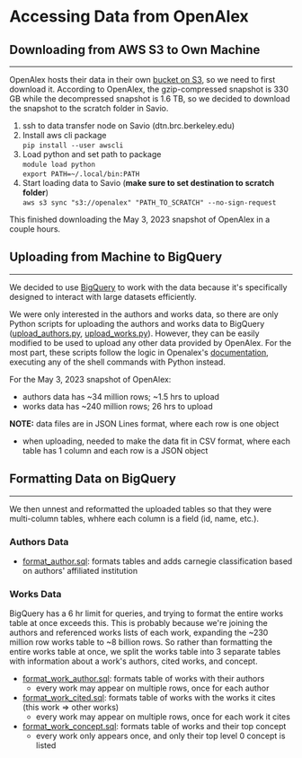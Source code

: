 # Accessing Data from OpenAlex

## Downloading from AWS S3 to Own Machine

---

OpenAlex hosts their data in their own [bucket on S3], so we need to first download it. According to OpenAlex, the gzip-compressed snapshot is 330 GB while the decompressed snapshot is 1.6 TB, so we decided to download the snapshot to the scratch folder in Savio.

1. ssh to data transfer node on Savio (dtn.brc.berkeley.edu)
2. Install aws cli package  
   `pip install --user awscli`
3. Load python and set path to package  
   `module load python`  
   `export PATH=~/.local/bin:PATH`
4. Start loading data to Savio (**make sure to set destination to scratch folder**)  
   `aws s3 sync "s3://openalex" "PATH_TO_SCRATCH" --no-sign-request`

This finished downloading the May 3, 2023 snapshot of OpenAlex in a couple hours.

## Uploading from Machine to BigQuery

---

We decided to use [BigQuery] to work with the data because it's specifically designed to interact with large datasets efficiently.

We were only interested in the authors and works data, so there are only Python scripts for uploading the authors and works data to BigQuery ([upload_authors.py], [upload_works.py]). However, they can be easily modified to be used to upload any other data provided by OpenAlex. For the most part, these scripts follow the logic in Openalex's [documentation], executing any of the shell commands with Python instead.

For the May 3, 2023 snapshot of OpenAlex:

- authors data has ~34 million rows; ~1.5 hrs to upload
- works data has ~240 million rows; 26 hrs to upload

**NOTE:** data files are in JSON Lines format, where each row is one object

- when uploading, needed to make the data fit in CSV format, where each table has 1 column and each row is a JSON object

## Formatting Data on BigQuery

---

We then unnest and reformatted the uploaded tables so that they were multi-column tables, whhere each column is a field (id, name, etc.).

### Authors Data

- [format_author.sql]: formats tables and adds carnegie classification based on authors' affiliated institution

### Works Data

BigQuery has a 6 hr limit for queries, and trying to format the entire works table at once exceeds this. This is probably because we're joining the authors and referenced works lists of each work, expanding the ~230 million row works table to ~8 billion rows. So rather than formatting the entire works table at once, we split the works table into 3 separate tables with information about a work's authors, cited works, and concept.

- [format_work_author.sql]: formats table of works with their authors
  - every work may appear on multiple rows, once for each author
- [format_work_cited.sql]: formats table of works with the works it cites (this work => other works)
  - every work may appear on multiple rows, once for each work it cites
- [format_work_concept.sql]: formats table of works and their top concept
  - every work only appears once, and only their top level 0 concept is listed

[bucket on S3]: https://openalex.s3.amazonaws.com/browse.html
[BigQuery]: https://cloud.google.com/bigquery
[documentation]: https://docs.openalex.org/download-all-data/upload-to-your-database/load-to-a-data-warehouse
[upload_authors.py]: ../upload_works.py
[upload_works.py]: ../FHA_docs/savio_to_bigquery/upload_works.py
[format_author.sql]: ../FHA_docs/savio_to_bigquery/format_author.sql
[format_work_author.sql]: ../FHA_docs/savio_to_bigquery/format_work_author.sql
[format_work_cited.sql]: ../FHA_docs/savio_to_bigquery/format_work_cited.sql
[format_work_concept.sql]: ../FHA_docs/savio_to_bigquery/format_work_concept.sql
